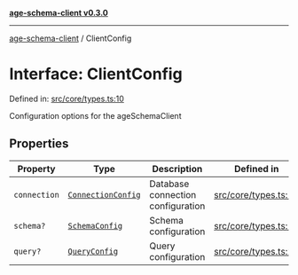 [**age-schema-client v0.3.0**](../index.md)

***

[age-schema-client](/ageSchemaClient/api-generated/index.md) / ClientConfig

# Interface: ClientConfig

Defined in: [src/core/types.ts:10](https://github.com/standardbeagle/ageSchemaClient/blob/main/src/core/types.ts#L10)

Configuration options for the ageSchemaClient

## Properties

| Property | Type | Description | Defined in |
| ------ | ------ | ------ | ------ |
| <a id="connection"></a> `connection` | [`ConnectionConfig`](/ageSchemaClient/api-generated/interfaces/ConnectionConfig.md) | Database connection configuration | [src/core/types.ts:14](https://github.com/standardbeagle/ageSchemaClient/blob/main/src/core/types.ts#L14) |
| <a id="schema"></a> `schema?` | [`SchemaConfig`](/ageSchemaClient/api-generated/interfaces/SchemaConfig.md) | Schema configuration | [src/core/types.ts:19](https://github.com/standardbeagle/ageSchemaClient/blob/main/src/core/types.ts#L19) |
| <a id="query"></a> `query?` | [`QueryConfig`](/ageSchemaClient/api-generated/interfaces/QueryConfig.md) | Query configuration | [src/core/types.ts:24](https://github.com/standardbeagle/ageSchemaClient/blob/main/src/core/types.ts#L24) |
